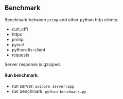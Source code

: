 ## Benchmark

Benchmark between `primp` and other python http clients:

- curl_cffi
- httpx
- primp
- pycurl
- python-tls-client
- requests

Server response is gzipped.

#### Run benchmark:

- run server: `uvicorn server:app`
- run benchmark: `python benchmark.py`